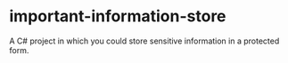 # important-information-store
A C# project in which you could store sensitive information in a protected form. 
